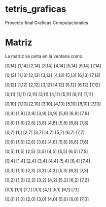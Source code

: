 tetris_graficas
===============

Proyecto final Graficas Computacionales


Matriz
======

La matriz se pinta en la ventana como

[0,14] [1,14] [2,14] [3,14] [4,14] [5,14] [6,14] [7,14]

[0,13] [1,13] [2,13] [3,13] [4,13] [5,13] [6,13] [7,13]

[0,12] [1,12] [2,12] [3,12] [4,12] [5,12] [6,12] [7,12]

[0,11] [1,11] [2,11] [3,11] [4,11] [5,11] [6,11] [7,11]

[0,10] [1,10] [2,10] [3,10] [4,10] [5,10] [6,10] [7,10]

[0,9] [1,9] [2,9] [3,9] [4,9] [5,9] [6,9] [7,9]

[0,8] [1,8] [2,8] [3,8] [4,8] [5,8] [6,8] [7,8]

[0,7] [1,] [2,7] [3,7] [4,7] [5,7] [6,7] [7,7]

[0,6] [1,6] [2,6] [3,6] [4,6] [5,6] [6,6] [7,6]

[0,5] [1,5] [2,5] [3,5] [4,5] [5,5] [6,5] [7,5]

[0,4] [1,4] [2,4] [3,4] [4,4] [5,4] [6,4] [7,4]

[0,3] [1,3] [2,3] [3,3] [4,3] [5,3] [6,3] [7,3]

[0,2] [1,2] [2,2] [3,2] [4,2] [5,2] [6,2] [7,2]

[0,1] [1,1] [2,1] [3,1] [4,1] [5,1] [6,1] [7,1]

[0,0] [1,0] [2,0] [3,0] [4,0] [5,0] [6,0] [7,0]


